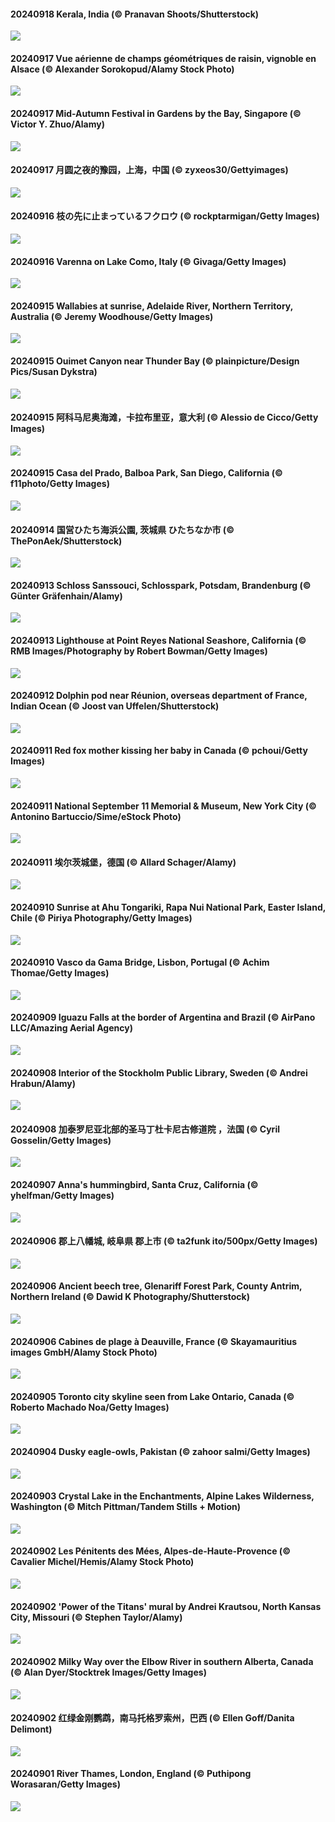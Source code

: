 #### 20240918 Kerala, India (© Pranavan Shoots/Shutterstock)

![](20240918_KeralaSummer_1920x1080.jpg)

#### 20240917 Vue aérienne de champs géométriques de raisin, vignoble en Alsace (© Alexander Sorokopud/Alamy Stock Photo)

![](20240917_NordicWalkingDay_1920x1080.jpg)

#### 20240917 Mid-Autumn Festival in Gardens by the Bay, Singapore (© Victor Y. Zhuo/Alamy)

![](20240917_MidAutumnSingapore_1920x1080.jpg)

#### 20240917 月圆之夜的豫园，上海，中国 (© zyxeos30/Gettyimages)

![](20240917_MidAutumnFestival_1920x1080.jpg)

#### 20240916 枝の先に止まっているフクロウ (© rockptarmigan/Getty Images)

![](20240916_OwlNew_1920x1080.jpg)

#### 20240916 Varenna on Lake Como, Italy (© Givaga/Getty Images)

![](20240916_LagoComoItaly_1920x1080.jpg)

#### 20240915 Wallabies at sunrise, Adelaide River, Northern Territory, Australia (© Jeremy Woodhouse/Getty Images)

![](20240915_SunriseWallabies_1920x1080.jpg)

#### 20240915 Ouimet Canyon near Thunder Bay (© plainpicture/Design Pics/Susan Dykstra)

![](20240915_OuimetCanyon_1920x1080.jpg)

#### 20240915 阿科马尼奥海滩，卡拉布里亚，意大利 (© Alessio de Cicco/Getty Images)

![](20240915_CalabriaPeperoncino_1920x1080.jpg)

#### 20240915 Casa del Prado, Balboa Park, San Diego, California (© f11photo/Getty Images)

![](20240915_BalboaPark_1920x1080.jpg)

#### 20240914 国営ひたち海浜公園, 茨城県 ひたちなか市 (© ThePonAek/Shutterstock)

![](20240914_CosmosDay_1920x1080.jpg)

#### 20240913 Schloss Sanssouci, Schlosspark, Potsdam, Brandenburg (© Günter Gräfenhain/Alamy)

![](20240913_SanssouciPalace_1920x1080.jpg)

#### 20240913 Lighthouse at Point Reyes National Seashore, California (© RMB Images/Photography by Robert Bowman/Getty Images)

![](20240913_PointReyes_1920x1080.jpg)

#### 20240912 Dolphin pod near Réunion, overseas department of France, Indian Ocean (© Joost van Uffelen/Shutterstock)

![](20240912_DolphinReunion_1920x1080.jpg)

#### 20240911 Red fox mother kissing her baby in Canada (© pchoui/Getty Images)

![](20240911_RedFoxMother_1920x1080.jpg)

#### 20240911 National September 11 Memorial & Museum, New York City (© Antonino Bartuccio/Sime/eStock Photo)

![](20240911_ManhattanMemorial_1920x1080.jpg)

#### 20240911 埃尔茨城堡，德国 (© Allard Schager/Alamy)

![](20240911_EltzCastle_1920x1080.jpg)

#### 20240910 Sunrise at Ahu Tongariki, Rapa Nui National Park, Easter Island, Chile (© Piriya Photography/Getty Images)

![](20240910_RapaNuiSunrise_1920x1080.jpg)

#### 20240910 Vasco da Gama Bridge, Lisbon, Portugal (© Achim Thomae/Getty Images)

![](20240910_BridgeLisbon_1920x1080.jpg)

#### 20240909 Iguazu Falls at the border of Argentina and Brazil (© AirPano LLC/Amazing Aerial Agency)

![](20240909_IguazuRainbow_1920x1080.jpg)

#### 20240908 Interior of the Stockholm Public Library, Sweden (© Andrei Hrabun/Alamy)

![](20240908_StockholmLibrary_1920x1080.jpg)

#### 20240908 加泰罗尼亚北部的圣马丁杜卡尼古修道院 ，法国 (© Cyril Gosselin/Getty Images)

![](20240908_Canigou_1920x1080.jpg)

#### 20240907 Anna's hummingbird, Santa Cruz, California (© yhelfman/Getty Images)

![](20240907_SantaCruzHummer_1920x1080.jpg)

#### 20240906 郡上八幡城, 岐阜県 郡上市 (© ta2funk ito/500px/Getty Images)

![](20240906_GujoHachiman_1920x1080.jpg)

#### 20240906 Ancient beech tree, Glenariff Forest Park, County Antrim, Northern Ireland (© Dawid K Photography/Shutterstock)

![](20240906_GlenariffPark_1920x1080.jpg)

#### 20240906 Cabines de plage à Deauville, France (© Skayamauritius images GmbH/Alamy Stock Photo)

![](20240906_AmericanDeauvilleFestival_1920x1080.jpg)

#### 20240905 Toronto city skyline seen from Lake Ontario, Canada (© Roberto Machado Noa/Getty Images)

![](20240905_TIFF_1920x1080.jpg)

#### 20240904 Dusky eagle-owls, Pakistan (© zahoor salmi/Getty Images)

![](20240904_DuskyOwls_1920x1080.jpg)

#### 20240903 Crystal Lake in the Enchantments, Alpine Lakes Wilderness, Washington (© Mitch Pittman/Tandem Stills + Motion)

![](20240903_AlpineLakes_1920x1080.jpg)

#### 20240902 Les Pénitents des Mées, Alpes-de-Haute-Provence (© Cavalier Michel/Hemis/Alamy Stock Photo)

![](20240902_PenitentMees_1920x1080.jpg)

#### 20240902 'Power of the Titans' mural by Andrei Krautsou, North Kansas City, Missouri (© Stephen Taylor/Alamy)

![](20240902_KansasMural_1920x1080.jpg)

#### 20240902 Milky Way over the Elbow River in southern Alberta, Canada (© Alan Dyer/Stocktrek Images/Getty Images)

![](20240902_ElbowRiver_1920x1080.jpg)

#### 20240902 红绿金刚鹦鹉，南马托格罗索州，巴西 (© Ellen Goff/Danita Delimont)

![](20240902_BuracodasAraras_1920x1080.jpg)

#### 20240901 River Thames, London, England (© Puthipong Worasaran/Getty Images)

![](20240901_ThamesLondon_1920x1080.jpg)

